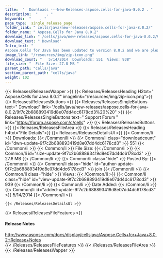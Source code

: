 ```yaml
---
title:  "  Downloads ---New-Releases-aspose.cells-for-java-8.0.2 . " 
description:  "    . " 
keywords:  "    . " 
page_type:  single_release_page
folder_link: " cells/java/new-releases/aspose.cells-for-java-8.0.2/"
folder_name: " Aspose.Cells for Java 8.0.2"
download_link: " /cells/java/new-releases/aspose.cells-for-java-8.0.2/9f7c2b688893419d8e07dd4dc6178cd3"
download_text: " Download"
Intro_text: " 
Aspose.Cells for Java has been updated to version 8.0.2 and we are pleased to ..."
image_link: "/resources/img/zip-icon.png"
download_count: "   5/14/2014  Downloads: 551  Views: 938"
file_size: "  File Size: 27.8 MB "
parent_path: "cells/java"
section_parent_path: "cells/java"
weight: 102 
---
```


{{< Releases/ReleasesWapper >}}
  {{< Releases/ReleasesHeading H2txt=" Aspose.Cells for Java 8.0.2" imagelink="/resources/img/zip-icon.png">}}
  {{< Releases/ReleasesButtons >}}
    {{< Releases/ReleasesSingleButtons text=" Download" link="/cells/java/new-releases/aspose.cells-for-java-8.0.2/9f7c2b688893419d8e07dd4dc6178cd3%20%20" >}}
    {{< Releases/ReleasesSingleButtons text=" Support Forum " link="https://forum.aspose.com/c/cells" >}}
  {{< Releases/ReleasesButtons >}}
  {{< Releases/ReleasesFileArea >}}
    {{< Releases/ReleasesHeading h4txt="File Details">}}
    {{< Releases/ReleasesDetailsUl >}}
            {{< Common/li  >}} Downloads: {{< /Common/li >}} 
      {{< Common/li class="downloadcount" id="dwn-update-9f7c2b688893419d8e07dd4dc6178cd3" >}} 551 {{< /Common/li >}} 
      {{< Common/li  >}} File Size: {{< /Common/li >}} 
      {{< Common/li id="size-update-9f7c2b688893419d8e07dd4dc6178cd3" >}} 27.8 MB {{< /Common/li >}} 
      {{< Common/li  class="hide" >}} Posted By: {{< /Common/li >}} 
      {{< Common/li class="hide" id="author-update-9f7c2b688893419d8e07dd4dc6178cd3" >}} join {{< /Common/li >}} 
      {{< Common/li class="hide"  >}} Views: {{< /Common/li >}} 
      {{< Common/li class="hide" id="view-update-9f7c2b688893419d8e07dd4dc6178cd3" >}} 939 {{< /Common/li >}} 
      {{< Common/li  >}} Date Added: {{< /Common/li >}} 
      {{< Common/li id="added-update-9f7c2b688893419d8e07dd4dc6178cd3" >}} 5/14/2014 {{< /Common/li >}} 

    {{< /Releases/ReleasesDetailsUl >}}

  {{< Releases/ReleasesFileFeatures >}}
      <h4>Release Notes</h4><div><a href="http://www.aspose.com/docs/display/cellsjava/Aspose.Cells+for+Java+8.0.2+Release+Notes">http://www.aspose.com/docs/display/cellsjava/Aspose.Cells+for+Java+8.0.2+Release+Notes</a></div>
  {{< /Releases/ReleasesFileFeatures >}}
 {{< /Releases/ReleasesFileArea >}}
{{< /Releases/ReleasesWapper >}}


